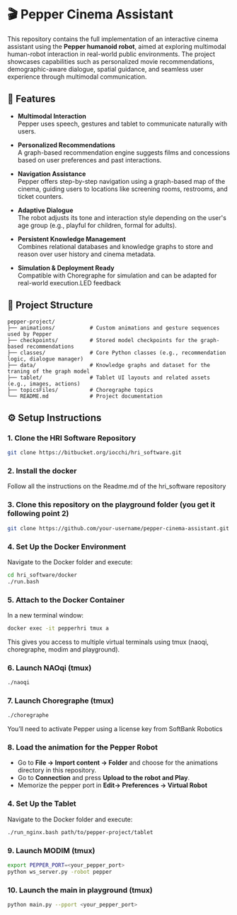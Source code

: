 # 🎬 Pepper Cinema Assistant
This repository contains the full implementation of an interactive cinema assistant using the **Pepper humanoid robot**, aimed at exploring multimodal human-robot interaction in real-world public environments. The project showcases capabilities such as personalized movie recommendations, demographic-aware dialogue, spatial guidance, and seamless user experience through multimodal communication.

## 🚀 Features

- **Multimodal Interaction**  
  Pepper uses speech, gestures and tablet to communicate naturally with users.

- **Personalized Recommendations**  
  A graph-based recommendation engine suggests films and concessions based on user preferences and past interactions.

- **Navigation Assistance**  
  Pepper offers step-by-step navigation using a graph-based map of the cinema, guiding users to locations like screening rooms, restrooms, and ticket counters.

- **Adaptive Dialogue**  
  The robot adjusts its tone and interaction style depending on the user's age group (e.g., playful for children, formal for adults).

- **Persistent Knowledge Management**  
  Combines relational databases and knowledge graphs to store and reason over user history and cinema metadata.

- **Simulation & Deployment Ready**  
  Compatible with Choregraphe for simulation and can be adapted for real-world execution.LED feedback

## 📁 Project Structure
```plaintext
pepper-project/
├── animations/           # Custom animations and gesture sequences used by Pepper
├── checkpoints/          # Stored model checkpoints for the graph-based recommendations
├── classes/              # Core Python classes (e.g., recommendation logic, dialogue manager)
├── data/                 # Knowledge graphs and dataset for the traning of the graph model
├── tablet/               # Tablet UI layouts and related assets (e.g., images, actions)
├── topicsFiles/          # Choregraphe topics
└── README.md             # Project documentation
```
## ⚙️ Setup Instructions

### 1. Clone the HRI Software Repository
```bash
git clone https://bitbucket.org/iocchi/hri_software.git
```
### 2. Install the docker
Follow all the instructions on the Readme.md of the hri_software repository
### 3. Clone this repository on the playground folder (you get it following point 2)
```bash
git clone https://github.com/your-username/pepper-cinema-assistant.git
 ```
### 4. Set Up the Docker Environment
Navigate to the Docker folder and execute:
```bash
cd hri_software/docker
./run.bash
```
### 5. Attach to the Docker Container
In a new terminal window:
```bash
docker exec -it pepperhri tmux a
```
This gives you access to multiple virtual terminals using tmux (naoqi, choregraphe, modim and playground).
### 6. Launch NAOqi (tmux)
```bash
./naoqi
```
### 7. Launch Choregraphe (tmux)
```bash
./choregraphe
```
You’ll need to activate Pepper using a license key from SoftBank Robotics
### 8. Load the animation for the Pepper Robot
- Go to **File → Import content → Folder** and choose for the animations directory in this repository.
- Go to **Connection** and press **Upload to the robot and Play**.
- Memorize the pepper port in **Edit→ Preferences → Virtual Robot**
### 4. Set Up the Tablet
Navigate to the Docker folder and execute:
```bash
./run_nginx.bash path/to/pepper-project/tablet
```
### 9. Launch MODIM (tmux)
```bash
export PEPPER_PORT=<your_pepper_port>
python ws_server.py -robot pepper
```
### 10. Launch the main in playground (tmux)
```bash
python main.py --pport <your_pepper_port>
```

